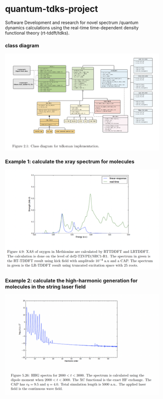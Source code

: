 # quantum-tdks-project
Software Development and research for novel spectrum /quantum dynamics calculations using the real-time time-dependent density functional theory (rt-tddft/tdks).
<h3>class diagram</h3>
<img src="./design.png" />
<h3>Example 1: calculate the xray spectrum for molecules</h3>
<img src="./using-case-2-xray-spectrum.png" />
<h3>Example 2: calculate the high-harmonic generation for molecules in the string laser field</h3>
<img src="./using-case-1-high-harmonic-generation-spectrum.png" />
